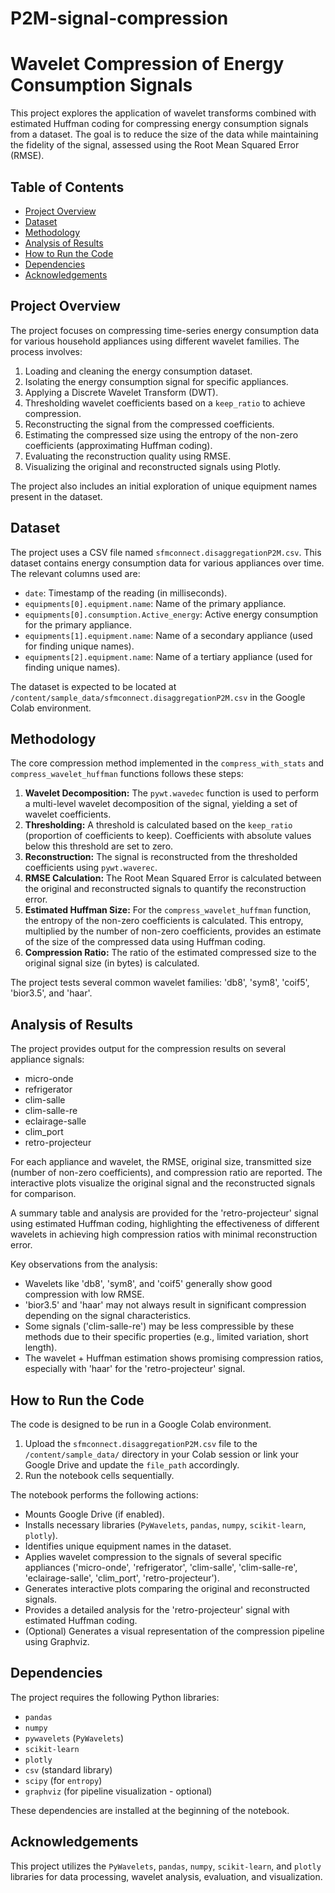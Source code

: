 # P2M-signal-compression
# Wavelet Compression of Energy Consumption Signals

This project explores the application of wavelet transforms combined with estimated Huffman coding for compressing energy consumption signals from a dataset. The goal is to reduce the size of the data while maintaining the fidelity of the signal, assessed using the Root Mean Squared Error (RMSE).

## Table of Contents

- [Project Overview](#project-overview)
- [Dataset](#dataset)
- [Methodology](#methodology)
- [Analysis of Results](#analysis-of-results)
- [How to Run the Code](#how-to-run-the-code)
- [Dependencies](#dependencies)
- [Acknowledgements](#acknowledgements)

## Project Overview

The project focuses on compressing time-series energy consumption data for various household appliances using different wavelet families. The process involves:

1.  Loading and cleaning the energy consumption dataset.
2.  Isolating the energy consumption signal for specific appliances.
3.  Applying a Discrete Wavelet Transform (DWT).
4.  Thresholding wavelet coefficients based on a `keep_ratio` to achieve compression.
5.  Reconstructing the signal from the compressed coefficients.
6.  Estimating the compressed size using the entropy of the non-zero coefficients (approximating Huffman coding).
7.  Evaluating the reconstruction quality using RMSE.
8.  Visualizing the original and reconstructed signals using Plotly.

The project also includes an initial exploration of unique equipment names present in the dataset.

## Dataset

The project uses a CSV file named `sfmconnect.disaggregationP2M.csv`. This dataset contains energy consumption data for various appliances over time. The relevant columns used are:

-   `date`: Timestamp of the reading (in milliseconds).
-   `equipments[0].equipment.name`: Name of the primary appliance.
-   `equipments[0].consumption.Active_energy`: Active energy consumption for the primary appliance.
-   `equipments[1].equipment.name`: Name of a secondary appliance (used for finding unique names).
-   `equipments[2].equipment.name`: Name of a tertiary appliance (used for finding unique names).

The dataset is expected to be located at `/content/sample_data/sfmconnect.disaggregationP2M.csv` in the Google Colab environment.

## Methodology

The core compression method implemented in the `compress_with_stats` and `compress_wavelet_huffman` functions follows these steps:

1.  **Wavelet Decomposition:** The `pywt.wavedec` function is used to perform a multi-level wavelet decomposition of the signal, yielding a set of wavelet coefficients.
2.  **Thresholding:** A threshold is calculated based on the `keep_ratio` (proportion of coefficients to keep). Coefficients with absolute values below this threshold are set to zero.
3.  **Reconstruction:** The signal is reconstructed from the thresholded coefficients using `pywt.waverec`.
4.  **RMSE Calculation:** The Root Mean Squared Error is calculated between the original and reconstructed signals to quantify the reconstruction error.
5.  **Estimated Huffman Size:** For the `compress_wavelet_huffman` function, the entropy of the non-zero coefficients is calculated. This entropy, multiplied by the number of non-zero coefficients, provides an estimate of the size of the compressed data using Huffman coding.
6.  **Compression Ratio:** The ratio of the estimated compressed size to the original signal size (in bytes) is calculated.

The project tests several common wavelet families: 'db8', 'sym8', 'coif5', 'bior3.5', and 'haar'.

## Analysis of Results

The project provides output for the compression results on several appliance signals:

-   micro-onde
-   refrigerator
-   clim-salle
-   clim-salle-re
-   eclairage-salle
-   clim\_port
-   retro-projecteur

For each appliance and wavelet, the RMSE, original size, transmitted size (number of non-zero coefficients), and compression ratio are reported. The interactive plots visualize the original signal and the reconstructed signals for comparison.

A summary table and analysis are provided for the 'retro-projecteur' signal using estimated Huffman coding, highlighting the effectiveness of different wavelets in achieving high compression ratios with minimal reconstruction error.

Key observations from the analysis:

-   Wavelets like 'db8', 'sym8', and 'coif5' generally show good compression with low RMSE.
-   'bior3.5' and 'haar' may not always result in significant compression depending on the signal characteristics.
-   Some signals ('clim-salle-re') may be less compressible by these methods due to their specific properties (e.g., limited variation, short length).
-   The wavelet + Huffman estimation shows promising compression ratios, especially with 'haar' for the 'retro-projecteur' signal.

## How to Run the Code

The code is designed to be run in a Google Colab environment.

1.  Upload the `sfmconnect.disaggregationP2M.csv` file to the `/content/sample_data/` directory in your Colab session or link your Google Drive and update the `file_path` accordingly.
2.  Run the notebook cells sequentially.

The notebook performs the following actions:

-   Mounts Google Drive (if enabled).
-   Installs necessary libraries (`PyWavelets`, `pandas`, `numpy`, `scikit-learn`, `plotly`).
-   Identifies unique equipment names in the dataset.
-   Applies wavelet compression to the signals of several specific appliances ('micro-onde', 'refrigerator', 'clim-salle', 'clim-salle-re', 'eclairage-salle', 'clim\_port', 'retro-projecteur').
-   Generates interactive plots comparing the original and reconstructed signals.
-   Provides a detailed analysis for the 'retro-projecteur' signal with estimated Huffman coding.
-   (Optional) Generates a visual representation of the compression pipeline using Graphviz.

## Dependencies

The project requires the following Python libraries:

-   `pandas`
-   `numpy`
-   `pywavelets` (`PyWavelets`)
-   `scikit-learn`
-   `plotly`
-   `csv` (standard library)
-   `scipy` (for `entropy`)
-   `graphviz` (for pipeline visualization - optional)

These dependencies are installed at the beginning of the notebook.

## Acknowledgements

This project utilizes the `PyWavelets`, `pandas`, `numpy`, `scikit-learn`, and `plotly` libraries for data processing, wavelet analysis, evaluation, and visualization.

